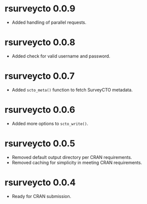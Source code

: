 # rsurveycto 0.0.9
* Added handling of parallel requests.

# rsurveycto 0.0.8
* Added check for valid username and password.

# rsurveycto 0.0.7
* Added `scto_meta()` function to fetch SurveyCTO metadata.

# rsurveycto 0.0.6
* Added more options to `scto_write()`.

# rsurveycto 0.0.5
* Removed default output directory per CRAN requirements.
* Removed caching for simplicity in meeting CRAN requirements.

# rsurveycto 0.0.4
* Ready for CRAN submission.
